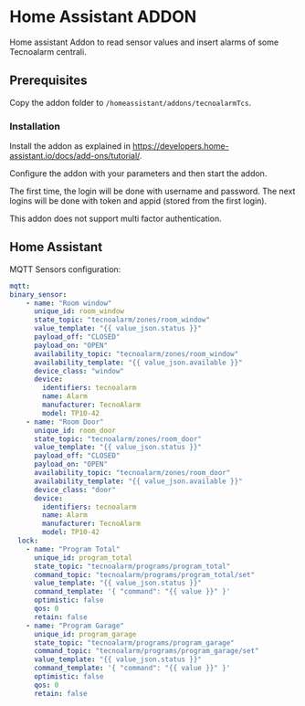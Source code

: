 # Home Assistant ADDON

Home assistant Addon to read sensor values and insert alarms of some Tecnoalarm centrali.

## Prerequisites

Copy the addon folder to `/homeassistant/addons/tecnoalarmTcs`.


### Installation

Install the addon as explained in https://developers.home-assistant.io/docs/add-ons/tutorial/.

Configure the addon with your parameters and then start the addon.

The first time, the login will be done with username and password. The next logins will be done with token and appid (stored from the first login).

This addon does not support multi factor authentication. 

## Home Assistant 

MQTT Sensors configuration:

```yaml
mqtt:
binary_sensor:
    - name: "Room window"
      unique_id: room_window
      state_topic: "tecnoalarm/zones/room_window"
      value_template: "{{ value_json.status }}"
      payload_off: "CLOSED"
      payload_on: "OPEN"
      availability_topic: "tecnoalarm/zones/room_window"
      availability_template: "{{ value_json.available }}"
      device_class: "window"
      device:
        identifiers: tecnoalarm
        name: Alarm
        manufacturer: TecnoAlarm
        model: TP10-42
    - name: "Room Door"
      unique_id: room_door
      state_topic: "tecnoalarm/zones/room_door"
      value_template: "{{ value_json.status }}"
      payload_off: "CLOSED"
      payload_on: "OPEN"
      availability_topic: "tecnoalarm/zones/room_door"
      availability_template: "{{ value_json.available }}"
      device_class: "door"
      device:
        identifiers: tecnoalarm
        name: Alarm
        manufacturer: TecnoAlarm
        model: TP10-42
  lock:                                                  
    - name: "Program Total"
      unique_id: program_total                                        
      state_topic: "tecnoalarm/programs/program_total"          
      command_topic: "tecnoalarm/programs/program_total/set"       
      value_template: "{{ value_json.status }}"          
      command_template: '{ "command": "{{ value }}" }'       
      optimistic: false                                  
      qos: 0                                               
      retain: false                                      
    - name: "Program Garage"
      unique_id: program_garage                                    
      state_topic: "tecnoalarm/programs/program_garage"          
      command_topic: "tecnoalarm/programs/program_garage/set"       
      value_template: "{{ value_json.status }}"          
      command_template: '{ "command": "{{ value }}" }'       
      optimistic: false                                  
      qos: 0                                               
      retain: false  
```
